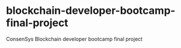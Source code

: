 # blockchain-developer-bootcamp-final-project
ConsenSys Blockchain developer bootcamp final project
